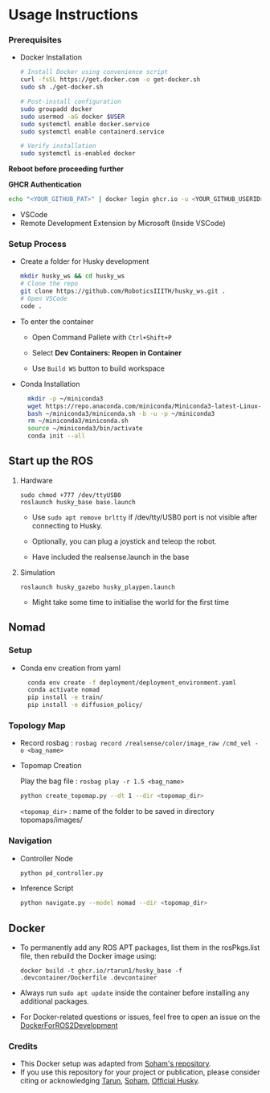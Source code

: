 # Usage Instructions

### Prerequisites

- Docker Installation
  ```bash
  # Install Docker using convenience script
  curl -fsSL https://get.docker.com -o get-docker.sh
  sudo sh ./get-docker.sh

  # Post-install configuration
  sudo groupadd docker
  sudo usermod -aG docker $USER
  sudo systemctl enable docker.service
  sudo systemctl enable containerd.service

  # Verify installation
  sudo systemctl is-enabled docker
  ```

 **Reboot before proceeding further**

**GHCR Authentication** 
  ```bash
  echo "<YOUR_GITHUB_PAT>" | docker login ghcr.io -u <YOUR_GITHUB_USERID> --password-stdin
  ```

- VSCode
- Remote Development Extension by Microsoft (Inside VSCode)
  
### Setup Process
- Create a folder for Husky development
    ```bash 
    mkdir husky_ws && cd husky_ws
    # Clone the repo 
    git clone https://github.com/RoboticsIIITH/husky_ws.git .
    # Open VSCode 
    code .
    ```
- To enter the container
    - Open Command Pallete with `Ctrl+Shift+P`
    - Select **Dev Containers: Reopen in Container**

    - Use `Build WS` button to build workspace
  
- Conda Installation
  
  ```bash
    mkdir -p ~/miniconda3
    wget https://repo.anaconda.com/miniconda/Miniconda3-latest-Linux-x86_64.sh -O ~/miniconda3/miniconda.sh
    bash ~/miniconda3/miniconda.sh -b -u -p ~/miniconda3
    rm ~/miniconda3/miniconda.sh
    source ~/miniconda3/bin/activate
    conda init --all
  ```

## Start up the ROS

1. Hardware 
   ```
   sudo chmod +777 /dev/ttyUSB0
   roslaunch husky_base base.launch 
   ```
   - Use ```sudo apt remove brltty``` if /dev/tty/USB0 port is not visible after connecting to Husky.

   - Optionally, you can plug a joystick and teleop the robot.
  
   - Have included the realsense.launch in the base


2. Simulation
   ```
   roslaunch husky_gazebo husky_playpen.launch
   ```
   
   - Might take some time to initialise the world for the first time
     
    
## Nomad
    
### Setup
  - Conda env creation from yaml
    
    ```bash
      conda env create -f deployment/deployment_environment.yaml
      conda activate nomad
      pip install -e train/
      pip install -e diffusion_policy/
    ```

### Topology Map

  - Record rosbag : ```rosbag record /realsense/color/image_raw /cmd_vel -o <bag_name>```
    
  - Topomap Creation
    
    Play the bag file : ```rosbag play -r 1.5 <bag_name>```
    
    ```bash
    python create_topomap.py --dt 1 --dir <topomap_dir>
    ```
    
    `<topomap_dir>` : name of the folder to be saved in directory topomaps/images/

### Navigation

  - Controller Node
    ```bash
    python pd_controller.py
    ```

  - Inference Script
    ```bash
    python navigate.py --model nomad --dir <topomap_dir>
    ```

## Docker

- To permanently add any ROS APT packages, list them in the rosPkgs.list file, then rebuild the Docker image using:
   ```
   docker build -t ghcr.io/rtarun1/husky_base -f .devcontainer/Dockerfile .devcontainer
   ```
- Always run ```sudo apt update``` inside the container before installing any additional packages.
  
- For Docker-related questions or issues, feel free to open an issue on the [DockerForROS2Development](https://github.com/soham2560/DockerForROS2Development.git)


### Credits

- This Docker setup was adapted from [Soham's repository](https://github.com/soham2560/DockerForROS2Development.git).
- If you use this repository for your project or publication, please consider citing or acknowledging [Tarun](https://github.com/rtarun1), [Soham](https://github.com/soham2560), [Official Husky](https://github.com/husky/husky).
